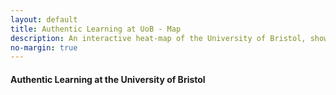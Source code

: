 ```yaml
---
layout: default
title: Authentic Learning at UoB - Map
description: An interactive heat-map of the University of Bristol, showing areas and details of which departments and courses offer Authentic-Learning based teaching.
no-margin: true
---
```


#### Authentic Learning at the University of Bristol

<div id='map' style='width: 100%; height: 100vh;'></div>

<script src='https://api.mapbox.com/mapbox-gl-js/v1.7.0/mapbox-gl.js'></script>
<link href='https://api.mapbox.com/mapbox-gl-js/v1.7.0/mapbox-gl.css' rel='stylesheet' />

<script> 
const exports = {}; 
let authenticLearningFeatures = {% authentic_learning_geojson %};
</script>
<script src='/assets/authenticlearningmap.js'></script>

{% accordion_styles %}

<style>
.mapboxgl-popup {
    max-width: 40rem !important;
    width: 100%;
}
.mapboxgl-popup-close-button {
    height: 1rem;
    background-color: #ffcece;
    padding: 5px;
}
.mapboxgl-popup-content{
    min-width: 30vh
    max-height: 60vh;
    overflow-y: scroll;
    border-style: solid;
    border-color: grey;
}
.mapboxgl-popup-content h6 {
    font-size: 160%;
}
</style>
